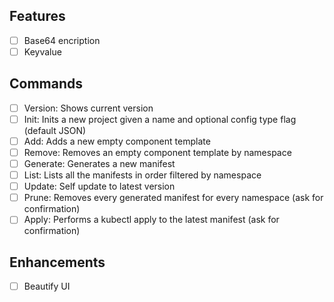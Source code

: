 
## Features

- [ ] Base64 encription
- [ ] Keyvalue

## Commands

- [ ] Version: Shows current version
- [ ] Init: Inits a new project given a name and optional config type flag (default JSON)
- [ ] Add: Adds a new empty component template
- [ ] Remove: Removes an empty component template by namespace
- [ ] Generate: Generates a new manifest
- [ ] List: Lists all the manifests in order filtered by namespace
- [ ] Update: Self update to latest version
- [ ] Prune: Removes every generated manifest for every namespace (ask for confirmation)
- [ ] Apply: Performs a kubectl apply to the latest manifest (ask for confirmation)

## Enhancements

- [ ] Beautify UI
